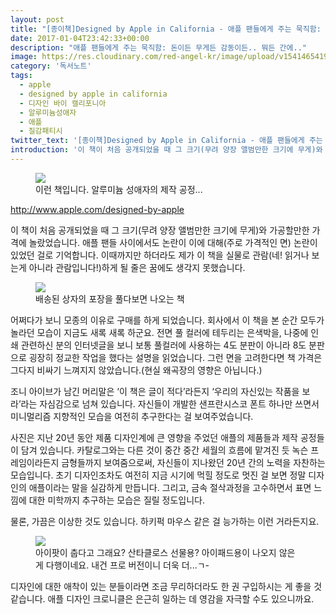 ```yaml
---
layout: post
title: "[종이책]Designed by Apple in California - 애플 팬들에게 주는 묵직함: 돈이든 무게든 감동이든.. 뭐든 간에.."
date: 2017-01-04T23:42:33+00:00
description: "애플 팬들에게 주는 묵직함: 돈이든 무게든 감동이든.. 뭐든 간에.."
image: https://res.cloudinary.com/red-angel-kr/image/upload/v1541465419/blog_img/apple_book.png
category: '독서노트'  
tags: 
  - apple
  - designed by apple in california
  - 디자인 바이 캘리포니아
  - 알루미늄성애자
  - 애플
  - 질감패티시
twitter_text: '[종이책]Designed by Apple in California - 애플 팬들에게 주는 묵직함: 돈이든 무게든 감동이든.. 뭐든 간에..'
introduction: '이 책이 처음 공개되었을 때 그 크기(무려 양장 앨범만한 크기에 무게)와 가공할만한 가격에 놀랐었습니다.'
---
```


<figure>
  <img src="pbs.twimg.com/media/Czht8xXUkAArecL.jpg" />
  <figcaption>이런 책입니다. 알루미늄 성애자의 제작 공정...</figcaption>
</figure>

<http://www.apple.com/designed-by-apple>

이 책이 처음 공개되었을 때 그 크기(무려 양장 앨범만한 크기에 무게)와 가공할만한 가격에 놀랐었습니다. 애플 팬들 사이에서도 논란이 이에 대해(주로 가격적인 면) 논란이 있었던 걸로 기억합니다. 이때까지만 하더라도 제가 이 책을 실물로 관람(네! 읽거나 보는게 아니라 관람입니다!)하게 될 줄은 꿈에도 생각지 못했습니다.

<figure>
  <img src="pbs.twimg.com/media/CzIFLu2VEAEPLsR.jpg" />
  <figcaption>배송된 상자의 포장을 풀다보면 나오는 책</figcaption>
</figure>

어쩌다가 보니 모종의 이유로 구매를 하게 되었습니다. 회사에서 이 책을 본 순간 모두가 놀라던 모습이 지금도 새록 새록 하군요. 전면 풀 컬러에 테두리는 은색박을, 나중에 인쇄 관련하신 분의 인터넷글을 보니 보통 풀컬러에 사용하는 4도 분판이 아니라 8도 분판으로 굉장히 정교한 작업을 했다는 설명을 읽었습니다. 그런 면을 고려한다면 책 가격은 그다지 비싸기 느껴지지 않았습니다.(현실 왜곡장의 영향은 아닙니다.)

조니 아이브가 남긴 머리말은 &#8216;이 책은 글이 적다&#8217;라든지 &#8216;우리의 자신있는 작품을 보라&#8217;라는 자심감으로 넘쳐 있습니다. 자신들이 개발한 샌프란시스코 폰트 하나만 쓰면서 미니멀리즘 지향적인 모습을 여전히 추구한다는 걸 보여주었습니다.

사진은 지난 20년 동안 제품 디자인계에 큰 영향을 주었던 애플의 제품들과 제작 공정들이 담겨 있습니다. 카탈로그와는 다른 것이 중간 중간 세월의 흐름에 맡겨진 듯 녹슨 프레임이라든지 금형들까지 보여줌으로써, 자신들이 지나왔던 20년 간의 노력을 자찬하는 모습입니다. 초기 디자인조차도 여전히 지금 시기에 먹힐 정도로 멋진 걸 보면 정말 디자인의 애플이라는 말을 실감하게 만듭니다. 그리고, 금속 절삭과정을 고수하면서 표면 느낌에 대한 미학까지 추구하는 모습은 질릴 정도입니다.

물론, 가끔은 이상한 것도 있습니다. 하키퍽 마우스 같은 걸 능가하는 이런 거라든지요.

<figure>
  <img src="pbs.twimg.com/media/C1VVFGjUsAEjU7R.jpg" />
  <figcaption>아이팟이 춥다고 그래요? 산타클로스 선물용? 아이패드용이 나오지 않은게 다행이네요. 내건 프로 버전이니 더욱 더...ㄱ-</figcaption>
</figure>

디자인에 대한 애착이 있는 분들이라면 조금 무리하더라도 한 권 구입하시는 게 좋을 것 같습니다. 애플 디자인 크로니클은 은근히 일하는 데 영감을 자극할 수도 있으니까요.